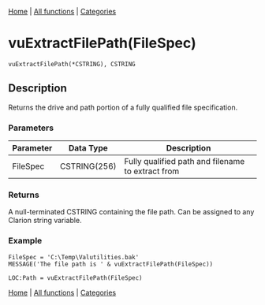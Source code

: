 [Home](../index.md) | [All functions](../all-functions.md) | [Categories](../categories/index.md)

# vuExtractFilePath(FileSpec)

```Prototype
vuExtractFilePath(*CSTRING), CSTRING
```


## Description
Returns the drive and path portion of a fully qualified file specification.

### Parameters

| Parameter | Data Type    | Description                                      |
|-----------|--------------|--------------------------------------------------|
| FileSpec  | CSTRING(256) | Fully qualified path and filename to extract from |

### Returns
A null-terminated CSTRING containing the file path. Can be assigned to any Clarion string variable.

### Example

```Clarion
FileSpec = 'C:\Temp\Valutilities.bak'
MESSAGE('The file path is ' & vuExtractFilePath(FileSpec))

LOC:Path = vuExtractFilePath(FileSpec)
```

[Home](../index.md) | [All functions](../all-functions.md) | [Categories](../categories/index.md)

